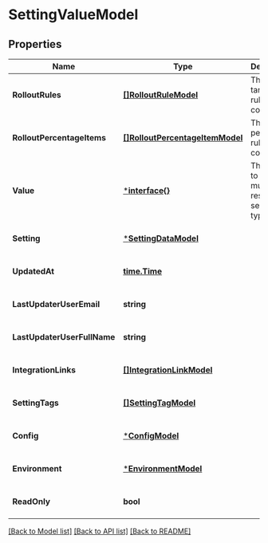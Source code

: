 # SettingValueModel

## Properties
Name | Type | Description | Notes
------------ | ------------- | ------------- | -------------
**RolloutRules** | [**[]RolloutRuleModel**](RolloutRuleModel.md) | The targeting rule collection. | [optional] [default to null]
**RolloutPercentageItems** | [**[]RolloutPercentageItemModel**](RolloutPercentageItemModel.md) | The percentage rule collection. | [optional] [default to null]
**Value** | [***interface{}**](.md) | The value to serve. It must respect the setting type. | [optional] [default to null]
**Setting** | [***SettingDataModel**](SettingDataModel.md) |  | [optional] [default to null]
**UpdatedAt** | [**time.Time**](time.Time.md) |  | [optional] [default to null]
**LastUpdaterUserEmail** | **string** |  | [optional] [default to null]
**LastUpdaterUserFullName** | **string** |  | [optional] [default to null]
**IntegrationLinks** | [**[]IntegrationLinkModel**](IntegrationLinkModel.md) |  | [optional] [default to null]
**SettingTags** | [**[]SettingTagModel**](SettingTagModel.md) |  | [optional] [default to null]
**Config** | [***ConfigModel**](ConfigModel.md) |  | [optional] [default to null]
**Environment** | [***EnvironmentModel**](EnvironmentModel.md) |  | [optional] [default to null]
**ReadOnly** | **bool** |  | [optional] [default to null]

[[Back to Model list]](../README.md#documentation-for-models) [[Back to API list]](../README.md#documentation-for-api-endpoints) [[Back to README]](../README.md)

